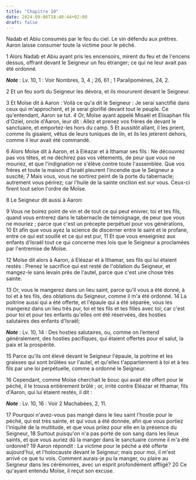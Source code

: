 ```yaml
---
title: "Chapitre 10"
date: 2024-09-06T18:40:44+02:00
draft: false
---
```



Nadab et Abiu consumés par le feu du ciel.
Le vin défendu aux prêtres.
Aaron laisse consumer toute la victime pour le péché.


1 Alors Nadab et Abiu ayant pris les encensoirs, mirent du feu et de l'encens dessus, offrant devant le Seigneur un feu étranger; ce qui ne leur avait pas été ordonné.

***Note*** :  Lv. 10, 1 : Voir Nombres, 3, 4 ; 26, 61 ; 1 Paralipomènes, 24, 2.

2 Et un feu sorti du Seigneur les dévora, et ils moururent devant le Seigneur.


3 Et Moïse dit à Aaron : Voilà ce qu'a dit le Seigneur : Je serai sanctifié dans ceux qui m'approchent, et je serai glorifié devant tout le peuple. Ce qu'entendant, Aaron se tut. 4 Or, Moïse ayant appelé Misaël et Elisaphan fils d'Oziel, oncle d'Aaron, leur dit : Allez et prenez vos frères de devant le sanctuaire, et emportez-les hors du camp. 5 Et aussitôt allant, il les prient, comme ils gisaient, vêtus de leurs tuniques de lin, et ils les jetèrent dehors, comme il leur avait été commandé.


6 Alors Moïse dit à Aaron, et à Eléazar et à Ithamar ses fils : Ne découvrez pas vos têtes, et ne déchirez pas vos vêtements, de peur que vous ne mouriez, et que l'indignation ne s'élève contre toute l'assemblée. Que vos frères et toute la maison d'Israël pleurent l'incendie que le Seigneur a suscité; 7 Mais vous, vous ne sortirez peint de la porte du tabernacle; autrement vous périrez; car l'huile de la sainte onction est sur vous. Ceux-ci firent tout selon l'ordre de Moïse.


8 Le Seigneur dit aussi à Aaron:


9 Vous ne boirez point de vin et de tout ce qui peut enivrer, toi et tes fils, quand vous entrerez dans le tabernacle de témoignage, de peur que vous ne mouriez ; parce que c'est un précepte perpétuel pour vos générations, 10 Et afin que vous ayez la science de discerner entre le saint et le profane, entre ce qui est souillé et ce qui est pur, 11 Et que vous enseigniez aux enfants d'Israël tout ce qui concerne mes lois que le Seigneur a proclamées par l'entremise de Moïse.


12 Moïse dit alors à Aaron, à Eléazar et à Ithamar, ses fils qui lui étaient restés : Prenez le sacrifice qui est resté de l'oblation du Seigneur, et mangez-le sans levain près de l'autel, parce que c'est une chose très sainte.


13 Or, vous le mangerez dans un lieu saint, parce qu'il vous a été donné, à toi et à tes fils, des oblations du Seigneur, comme il m'a été ordonné. 14 La poitrine aussi qui a été offerte, et l'épaule qui a été séparée, vous les mangerez dans un lieu très pur, toi et tes fils et tes filles avec toi; car c'est pour toi et pour tes enfants qu'elles ont été réservées, des hosties salutaires des enfants d'Israël;

***Note*** :  Lv. 10, 14 : Des hosties salutaires, ou, comme on l’entend généralement, des hosties pacifiques, qui étaient offertes pour el salut, la paix et la prospérité.

15 Parce qu'ils ont élevé devant le Seigneur l'épaule, la poitrine et les graisses qui sont brûlées sur l'autel, et qu'elles t'appartiennent à toi et à tes fils par une loi perpétuelle, comme a ordonné le Seigneur.


16 Cependant, comme Moïse cherchait le bouc qui avait été offert pour le péché, il le trouva entièrement brûlé ; or, irrité contre Eléazar et Ithamar, fils d'Aaron, qui lui étaient restés, il dit :

***Note*** :  Lv. 10, 16 : Voir 2 Machabées, 2, 11.

17 Pourquoi n'avez-vous pas mangé dans le lieu saint l'hostie pour le péché, qui est très sainte, et qui vous a été donnée, afin que vous portiez l'iniquité de la multitude, et que vous priiez pour elle en la présence du Seigneur, 18 Surtout puisqu'on n'a pas porté de son sang dans les lieux saints, et que vous auriez dû la manger dans le sanctuaire comme il m'a été ordonné? 19 Aaron répondit : La victime pour le péché a été offerte aujourd'hui, et l'holocauste devant le Seigneur; mais pour moi, il m'est arrivé ce que tu vois. Comment aurais-je pu la manger, ou plaire au Seigneur dans les cérémonies, avec un esprit profondément affligé? 20 Ce qu'ayant entendu Moïse, il reçut son excuse.

